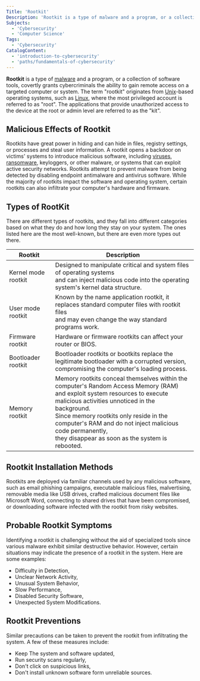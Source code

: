```yaml
---
Title: 'Rootkit'
Description: 'Rootkit is a type of malware and a program, or a collection of software tools, covertly grants cybercriminals the ability to gain remote access on a targeted computer or system.'
Subjects:
  - 'Cybersecurity'
  - 'Computer Science'
Tags:
  - 'Cybersecurity'
CatalogContent:
  - 'introduction-to-cybersecurity'
  - 'paths/fundamentals-of-cybersecurity'
---
```


**Rootkit** is a type of [malware](https://www.codecademy.com/resources/docs/cybersecurity/malware) and a program, or a collection of software tools, covertly grants cybercriminals the ability to gain remote access on a targeted computer or system. The term "rootkit" originates from [Unix](https://www.codecademy.com/resources/docs/general/unix)-based operating systems, such as [Linux](https://www.codecademy.com/resources/docs/open-source/linux), where the most privileged account is referred to as "root". The applications that provide unauthorized access to the device at the root or admin level are referred to as the "kit".

## Malicious Effects of Rootkit

Rootkits have great power in hiding and can hide in files, registry settings, or processes and steal user information. A rootkit opens a backdoor on victims' systems to introduce malicious software, including [viruses](https://www.codecademy.com/resources/docs/cybersecurity/malware/virus), [ransomware](https://www.codecademy.com/resources/docs/cybersecurity/malware/ransomware), keyloggers, or other malware, or systems that can exploit active security networks.
Rootkits attempt to prevent malware from being detected by disabling endpoint antimalware and antivirus software. While the majority of rootkits impact the software and operating system, certain rootkits can also infiltrate your computer's hardware and firmware.

## Types of RootKit

There are different types of rootkits, and they fall into different categories based on what they do and how long they stay on your system. The ones listed here are the most well-known, but there are even more types out there.

| Rootkit             | Description                                                                                                                                                                                                                                                                                                                                    |
| ------------------- | ---------------------------------------------------------------------------------------------------------------------------------------------------------------------------------------------------------------------------------------------------------------------------------------------------------------------------------------------- |
| Kernel mode rootkit | Designed to manipulate critical and system files of operating systems<br>and can inject malicious code into the operating system's kernel data structure.                                                                                                                                                                                      |
| User mode rootkit   | Known by the name application rootkit, it replaces standard computer files with rootkit files<br>and may even change the way standard programs work.                                                                                                                                                                                           |
| Firmware rootkit    | Hardware or firmware rootkits can affect your router or BIOS.                                                                                                                                                                                                                                                                                  |
| Bootloader rootkit  | Bootloader rootkits or bootkits replace the legitimate bootloader with a corrupted version,<br>compromising the computer's loading process.                                                                                                                                                                                                    |
| Memory rootkit      | Memory rootkits conceal themselves within the computer's Random Access Memory (RAM)<br>and exploit system resources to execute malicious activities unnoticed in the background.<br>Since memory rootkits only reside in the computer's RAM and do not inject malicious code permanently,<br>they disappear as soon as the system is rebooted. |

## Rootkit Installation Methods

Rootkits are deployed via familiar channels used by any malicious software, such as email phishing campaigns, executable malicious files, malvertising, removable media like USB drives, crafted malicious document files like Microsoft Word, connecting to shared drives that have been compromised, or downloading software infected with the rootkit from risky websites.

## Probable Rootkit Symptoms

Identifying a rootkit is challenging without the aid of specialized tools since various malware exhibit similar destructive behavior. However, certain situations may indicate the presence of a rootkit in the system. Here are some examples:

- Difficulty in Detection,
- Unclear Network Activity,
- Unusual System Behavior,
- Slow Performance,
- Disabled Security Software,
- Unexpected System Modifications.

## Rootkit Preventions

Similar precautions can be taken to prevent the rootkit from infiltrating the system. A few of these measures include:

- Keep The system and software updated,
- Run security scans regularly,
- Don't click on suspicious links,
- Don't install unknown software form unreliable sources.
